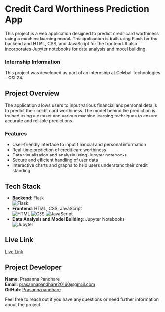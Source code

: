 # Credit Card Worthiness Prediction App

This project is a web application designed to predict credit card worthiness using a machine learning model. The application is built using Flask for the backend and HTML, CSS, and JavaScript for the frontend. It also incorporates Jupyter notebooks for data analysis and model building.

### Internship Information

This project was developed as part of an internship at Celebal Technologies - CSI'24.

## Project Overview

The application allows users to input various financial and personal details to predict their credit card worthiness. The model behind the prediction is trained using a dataset and various machine learning techniques to ensure accurate and reliable predictions.

### Features

- User-friendly interface to input financial and personal information
- Real-time prediction of credit card worthiness
- Data visualization and analysis using Jupyter notebooks
- Secure and efficient handling of user data
- Interactive charts and graphs to help users understand their credit standing

## Tech Stack

- **Backend**: Flask  
  ![Flask](https://img.shields.io/badge/Flask-000000?style=for-the-badge&logo=flask&logoColor=white)
- **Frontend**: HTML, CSS, JavaScript  
  ![HTML](https://img.shields.io/badge/HTML5-E34F26?style=for-the-badge&logo=html5&logoColor=white) ![CSS](https://img.shields.io/badge/CSS3-1572B6?style=for-the-badge&logo=css3&logoColor=white) ![JavaScript](https://img.shields.io/badge/JavaScript-F7DF1E?style=for-the-badge&logo=javascript&logoColor=black)
- **Data Analysis and Model Building**: Jupyter Notebooks  
  ![Jupyter](https://img.shields.io/badge/Jupyter-F37626?style=for-the-badge&logo=jupyter&logoColor=white)

## Live Link

[Live Link](https://credit-worthiness-app.onrender.com/)

## Project Developer

**Name**: Prasanna Pandhare  
**Email**: prasannapandhare20160@gmail.com  
**GitHub**: [Prasannapandhare](https://github.com/Prasannapandhare)

Feel free to reach out if you have any questions or need further information about the project.
